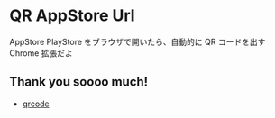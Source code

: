 # QR AppStore Url

AppStore PlayStore をブラウザで開いたら、自動的に QR コードを出す Chrome 拡張だよ

## Thank you soooo much!

- [qrcode](https://davidshimjs.github.io/qrcodejs/)
